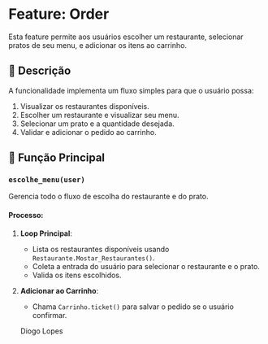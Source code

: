
# Feature: Order

Esta feature permite aos usuários escolher um restaurante, selecionar pratos de seu menu, e adicionar os itens ao carrinho.


## 📄 Descrição

A funcionalidade implementa um fluxo simples para que o usuário possa:
1. Visualizar os restaurantes disponíveis.
2. Escolher um restaurante e visualizar seu menu.
3. Selecionar um prato e a quantidade desejada.
4. Validar e adicionar o pedido ao carrinho.

## 🔑 Função Principal

### `escolhe_menu(user)`
Gerencia todo o fluxo de escolha do restaurante e do prato. 

#### Processo:
1. **Loop Principal**:
   - Lista os restaurantes disponíveis usando `Restaurante.Mostar_Restaurantes()`.
   - Coleta a entrada do usuário para selecionar o restaurante e o prato.
   - Valida os itens escolhidos.
2. **Adicionar ao Carrinho**:
   - Chama `Carrinho.ticket()` para salvar o pedido se o usuário confirmar.
  
   Diogo Lopes
